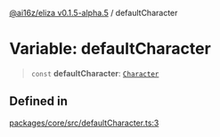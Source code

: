 [@ai16z/eliza v0.1.5-alpha.5](../index.md) / defaultCharacter

# Variable: defaultCharacter

> `const` **defaultCharacter**: [`Character`](../type-aliases/Character.md)

## Defined in

[packages/core/src/defaultCharacter.ts:3](https://github.com/nouns-amigos/agente-burrito-mvp/blob/main/packages/core/src/defaultCharacter.ts#L3)
